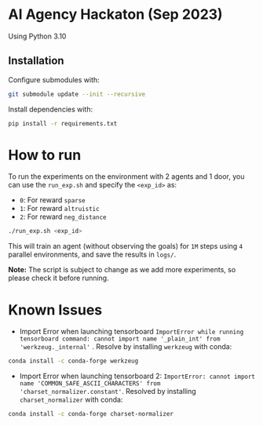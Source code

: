 # AI Agency Hackaton (Sep 2023)

Using Python 3.10

## Installation

Configure submodules with:
```bash
git submodule update --init --recursive
```

Install dependencies with:
```bash
pip install -r requirements.txt
```

# How to run

To run the experiments on the environment with 2 agents and 1 door, 
you can use the `run_exp.sh` and specify the `<exp_id>` as:
- `0`: For reward `sparse`
- `1`: For reward `altruistic`
- `2`: For reward `neg_distance` 
```bash
./run_exp.sh <exp_id>
```

This will train an agent (without observing the goals)
for `1M` steps using `4` parallel environments,
and save the results in `logs/`.

**Note:** The script is subject to change as we add more experiments, so please check it before running.


# Known Issues
- Import Error when launching tensorboard
`ImportError while running tensorboard command: cannot import name '_plain_int' from 'werkzeug._internal'`
. 
Resolve by installing `werkzeug` with conda:
```bash
conda install -c conda-forge werkzeug
```

- Import Error when launching tensorboard 2:
`ImportError: cannot import name 'COMMON_SAFE_ASCII_CHARACTERS' from 'charset_normalizer.constant'`.
Resolved by installing `charset_normalizer` with conda:
```bash
conda install -c conda-forge charset-normalizer
```